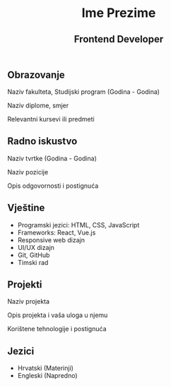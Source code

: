 <!DOCTYPE html>
<html lang="en">
<head>
  <meta charset="UTF-8">
  <meta name="viewport" content="width=device-width, initial-scale=1.0">
  <title>Životopis</title>
  <link rel="stylesheet" href="styles.css">
</head>
<body>
  <div class="container">
    <header>
      <h1>Ime Prezime</h1>
      <h2>Frontend Developer</h2>
    </header>
    <section>
      <h2>Obrazovanje</h2>
      <p>Naziv fakulteta, Studijski program (Godina - Godina)</p>
      <p>Naziv diplome, smjer</p>
      <p>Relevantni kursevi ili predmeti</p>
    </section>
    <section>
      <h2>Radno iskustvo</h2>
      <p>Naziv tvrtke (Godina - Godina)</p>
      <p>Naziv pozicije</p>
      <p>Opis odgovornosti i postignuća</p>
    </section>
    <section>
      <h2>Vještine</h2>
      <ul>
        <li>Programski jezici: HTML, CSS, JavaScript</li>
        <li>Frameworks: React, Vue.js</li>
        <li>Responsive web dizajn</li>
        <li>UI/UX dizajn</li>
        <li>Git, GitHub</li>
        <li>Timski rad</li>
      </ul>
    </section>
    <section>
      <h2>Projekti</h2>
      <p>Naziv projekta</p>
      <p>Opis projekta i vaša uloga u njemu</p>
      <p>Korištene tehnologije i postignuća</p>
    </section>
    <section>
      <h2>Jezici</h2>
      <ul>
        <li>Hrvatski (Materinji)</li>
        <li>Engleski (Napredno)</li>
      </ul>
    </section>
  </div>
</body>
</html>
